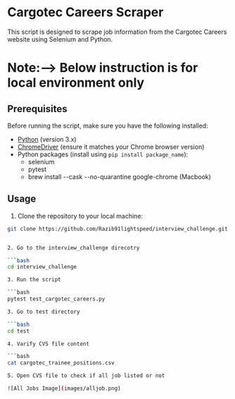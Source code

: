 # Cargotec Careers Scraper

This script is designed to scrape job information from the Cargotec Careers website using Selenium and Python.

# Note:--> Below instruction is for local environment only

## Prerequisites

Before running the script, make sure you have the following installed:

- [Python](https://www.python.org/downloads/) (version 3.x)
- [ChromeDriver](https://sites.google.com/chromium.org/driver/) (ensure it matches your Chrome browser version)
- Python packages (install using `pip install package_name`):
  - selenium
  - pytest
  - brew install --cask --no-quarantine google-chrome (Macbook)

## Usage

1.  Clone the repository to your local machine:

   ```bash
   git clone https://github.com/Razib91lightspeed/interview_challenge.git


2. Go to the interview_challenge direcotry

   ```bash
   cd interview_challenge

3. Run the script

   ```bash
   pytest test_cargotec_careers.py

3. Go to test directory

   ```bash
   cd test

4. Varify CVS file content

   ```bash
   cat cargotec_trainee_positions.csv

5. Open CVS file to check if all job listed or not

   ![All Jobs Image](images/alljob.png)





